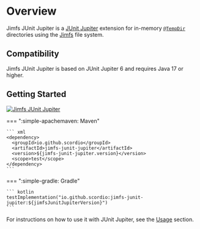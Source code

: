 # Overview

Jimfs JUnit Jupiter is a [JUnit Jupiter](https://junit.org/) extension for in-memory
[`@TempDir`](https://docs.junit.org/current/api/org.junit.jupiter.api/org/junit/jupiter/api/io/TempDir.html) directories
using the [Jimfs](https://github.com/google/jimfs) file system.

## Compatibility

Jimfs JUnit Jupiter is based on JUnit Jupiter 6 and requires Java 17 or higher.

## Getting Started

[![Jimfs JUnit Jupiter](https://img.shields.io/maven-central/v/io.github.scordio/jimfs-junit-jupiter?label=Jimfs%20JUnit%20Jupiter&color=#4cae4f)](https://central.sonatype.com/artifact/io.github.scordio/jimfs-junit-jupiter)

=== ":simple-apachemaven: Maven"

    ``` xml
    <dependency>
      <groupId>io.github.scordio</groupId>
      <artifactId>jimfs-junit-jupiter</artifactId>
      <version>${jimfs-junit-jupiter.version}</version>
      <scope>test</scope>
    </dependency>
    ```

=== ":simple-gradle: Gradle"

    ``` kotlin
    testImplementation("io.github.scordio:jimfs-junit-jupiter:${jimfsJunitJupiterVersion}")
    ```

For instructions on how to use it with JUnit Jupiter, see the [Usage](usage.md) section.

